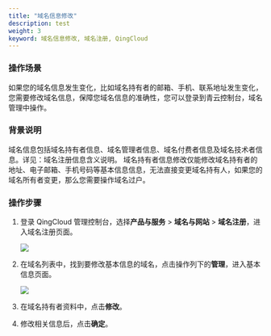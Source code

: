 ```yaml
---
title: "域名信息修改"
description: test
weight: 3
keyword: 域名信息修改, 域名注册, QingCloud
---
```




### 操作场景

如果您的域名信息发生变化，比如域名持有者的邮箱、手机、联系地址发生变化，您需要修改域名信息，保障您域名信息的准确性，您可以登录到青云控制台，域名管理中操作。

### 背景说明

域名信息包括域名持有者信息、域名管理者信息、域名付费者信息及域名技术者信息。详见：域名注册信息含义说明。
域名持有者信息修改仅能修改域名持有者的地址、电子邮箱、手机号码等基本信息信息，无法直接变更域名持有人，如果您的域名所有者变更，那么您需要操作域名过户。

### 操作步骤

1. 登录 QingCloud 管理控制台，选择**产品与服务** > **域名与网站** > **域名注册**，进入域名注册页面。

   ![](../../_images/dn_service.png)

2. 在域名列表中，找到要修改基本信息的域名，点击操作列下的**管理**，进入基本信息页面。

   ![](../../_images/dn_list.png)

3. 在域名持有者资料中，点击**修改**。
4. 修改相关信息后，点击**确定**。

